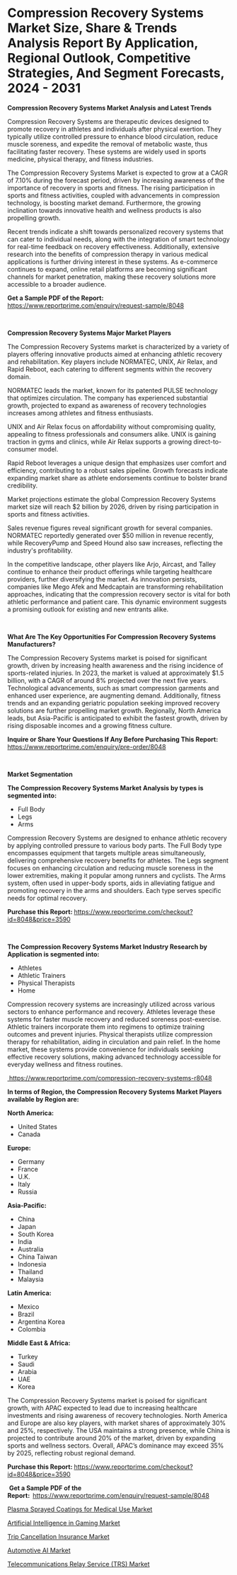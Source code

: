 <p><h1>Compression Recovery Systems Market Size, Share & Trends Analysis Report By Application, Regional Outlook, Competitive Strategies, And Segment Forecasts, 2024 - 2031</h1></p><p><strong>Compression Recovery Systems Market Analysis and Latest Trends</strong></p>
<p><p>Compression Recovery Systems are therapeutic devices designed to promote recovery in athletes and individuals after physical exertion. They typically utilize controlled pressure to enhance blood circulation, reduce muscle soreness, and expedite the removal of metabolic waste, thus facilitating faster recovery. These systems are widely used in sports medicine, physical therapy, and fitness industries.</p><p>The Compression Recovery Systems Market is expected to grow at a CAGR of 7.10% during the forecast period, driven by increasing awareness of the importance of recovery in sports and fitness. The rising participation in sports and fitness activities, coupled with advancements in compression technology, is boosting market demand. Furthermore, the growing inclination towards innovative health and wellness products is also propelling growth.</p><p>Recent trends indicate a shift towards personalized recovery systems that can cater to individual needs, along with the integration of smart technology for real-time feedback on recovery effectiveness. Additionally, extensive research into the benefits of compression therapy in various medical applications is further driving interest in these systems. As e-commerce continues to expand, online retail platforms are becoming significant channels for market penetration, making these recovery solutions more accessible to a broader audience.</p></p>
<p><strong>Get a Sample PDF of the Report:&nbsp;</strong> <a href="https://www.reportprime.com/enquiry/request-sample/8048?utm_campaign=103&utm_medium=2&utm_source=Github&utm_content=ia&utm_term=28112024&utm_id=compression-recovery-systems">https://www.reportprime.com/enquiry/request-sample/8048</a></p>
<p>&nbsp;</p>
<p><strong>Compression Recovery Systems Major Market Players</strong></p>
<p><p>The Compression Recovery Systems market is characterized by a variety of players offering innovative products aimed at enhancing athletic recovery and rehabilitation. Key players include NORMATEC, UNIX, Air Relax, and Rapid Reboot, each catering to different segments within the recovery domain.</p><p>NORMATEC leads the market, known for its patented PULSE technology that optimizes circulation. The company has experienced substantial growth, projected to expand as awareness of recovery technologies increases among athletes and fitness enthusiasts. </p><p>UNIX and Air Relax focus on affordability without compromising quality, appealing to fitness professionals and consumers alike. UNIX is gaining traction in gyms and clinics, while Air Relax supports a growing direct-to-consumer model.</p><p>Rapid Reboot leverages a unique design that emphasizes user comfort and efficiency, contributing to a robust sales pipeline. Growth forecasts indicate expanding market share as athlete endorsements continue to bolster brand credibility.</p><p>Market projections estimate the global Compression Recovery Systems market size will reach $2 billion by 2026, driven by rising participation in sports and fitness activities.</p><p>Sales revenue figures reveal significant growth for several companies. NORMATEC reportedly generated over $50 million in revenue recently, while RecoveryPump and Speed Hound also saw increases, reflecting the industry's profitability.</p><p>In the competitive landscape, other players like Arjo, Aircast, and Talley continue to enhance their product offerings while targeting healthcare providers, further diversifying the market. As innovation persists, companies like Mego Afek and Medcaptain are transforming rehabilitation approaches, indicating that the compression recovery sector is vital for both athletic performance and patient care. This dynamic environment suggests a promising outlook for existing and new entrants alike.</p></p>
<p>&nbsp;</p>
<p><strong>What Are The Key Opportunities For Compression Recovery Systems Manufacturers?</strong></p>
<p><p>The Compression Recovery Systems market is poised for significant growth, driven by increasing health awareness and the rising incidence of sports-related injuries. In 2023, the market is valued at approximately $1.5 billion, with a CAGR of around 8% projected over the next five years. Technological advancements, such as smart compression garments and enhanced user experience, are augmenting demand. Additionally, fitness trends and an expanding geriatric population seeking improved recovery solutions are further propelling market growth. Regionally, North America leads, but Asia-Pacific is anticipated to exhibit the fastest growth, driven by rising disposable incomes and a growing fitness culture.</p></p>
<p><strong>Inquire or Share Your Questions If Any Before Purchasing This Report:</strong> <a href="https://www.reportprime.com/enquiry/pre-order/8048?utm_campaign=103&utm_medium=2&utm_source=Github&utm_content=ia&utm_term=28112024&utm_id=compression-recovery-systems">https://www.reportprime.com/enquiry/pre-order/8048</a></p>
<p>&nbsp;</p>
<p><strong>Market Segmentation</strong></p>
<p><strong>The Compression Recovery Systems Market Analysis by types is segmented into:</strong></p>
<p><ul><li>Full Body</li><li>Legs</li><li>Arms</li></ul></p>
<p><p>Compression Recovery Systems are designed to enhance athletic recovery by applying controlled pressure to various body parts. The Full Body type encompasses equipment that targets multiple areas simultaneously, delivering comprehensive recovery benefits for athletes. The Legs segment focuses on enhancing circulation and reducing muscle soreness in the lower extremities, making it popular among runners and cyclists. The Arms system, often used in upper-body sports, aids in alleviating fatigue and promoting recovery in the arms and shoulders. Each type serves specific needs for optimal recovery.</p></p>
<p><strong>Purchase this Report:&nbsp;</strong><a href="https://www.reportprime.com/checkout?id=8048&price=3590&utm_campaign=103&utm_medium=2&utm_source=Github&utm_content=ia&utm_term=28112024&utm_id=compression-recovery-systems">https://www.reportprime.com/checkout?id=8048&price=3590</a></p>
<p>&nbsp;</p>
<p><strong>The Compression Recovery Systems Market Industry Research by Application is segmented into:</strong></p>
<p><ul><li>Athletes</li><li>Athletic Trainers</li><li>Physical Therapists</li><li>Home</li></ul></p>
<p><p>Compression recovery systems are increasingly utilized across various sectors to enhance performance and recovery. Athletes leverage these systems for faster muscle recovery and reduced soreness post-exercise. Athletic trainers incorporate them into regimens to optimize training outcomes and prevent injuries. Physical therapists utilize compression therapy for rehabilitation, aiding in circulation and pain relief. In the home market, these systems provide convenience for individuals seeking effective recovery solutions, making advanced technology accessible for everyday wellness and fitness routines.</p></p>
<p><a href="https://www.reportprime.com/compression-recovery-systems-r8048?utm_campaign=103&utm_medium=2&utm_source=Github&utm_content=ia&utm_term=28112024&utm_id=compression-recovery-systems">&nbsp;https://www.reportprime.com/compression-recovery-systems-r8048</a></p>
<p><strong>In terms of Region, the Compression Recovery Systems Market Players available by Region are:</strong></p>
<p>
    <p> <strong> North America: </strong>
        <ul>
            <li>United States</li>
            <li>Canada</li>
        </ul>
        </p> 
    <p> <strong> Europe: </strong>
        <ul>
            <li>Germany</li>
            <li>France</li>
            <li>U.K.</li>
            <li>Italy</li>
            <li>Russia</li>
        </ul>
        </p> 
    <p> <strong> Asia-Pacific: </strong>
        <ul>
            <li>China</li>
            <li>Japan</li>
            <li>South Korea</li>
            <li>India</li>
            <li>Australia</li>
            <li>China Taiwan</li>
            <li>Indonesia</li>
            <li>Thailand</li>
            <li>Malaysia</li>
        </ul>
        </p> 
    <p> <strong> Latin America: </strong>
        <ul>
            <li>Mexico</li>
            <li>Brazil</li>
            <li>Argentina Korea</li>
            <li>Colombia</li>
        </ul>
        </p> 
    <p> <strong> Middle East & Africa: </strong>
        <ul>
            <li>Turkey</li>
            <li>Saudi</li>
            <li>Arabia</li>
            <li>UAE</li>
            <li>Korea</li>
        </ul>
    </p>
    </p>
<p><p>The Compression Recovery Systems market is poised for significant growth, with APAC expected to lead due to increasing healthcare investments and rising awareness of recovery technologies. North America and Europe are also key players, with market shares of approximately 30% and 25%, respectively. The USA maintains a strong presence, while China is projected to contribute around 20% of the market, driven by expanding sports and wellness sectors. Overall, APAC’s dominance may exceed 35% by 2025, reflecting robust regional demand.</p></p>
<p><strong>Purchase this Report: </strong><a href="https://www.reportprime.com/checkout?id=8048&price=3590&utm_campaign=103&utm_medium=2&utm_source=Github&utm_content=ia&utm_term=28112024&utm_id=compression-recovery-systems">https://www.reportprime.com/checkout?id=8048&price=3590</a></p>
<p>&nbsp;<strong>Get a Sample PDF of the Report:&nbsp;&nbsp;</strong><a href="https://www.reportprime.com/enquiry/request-sample/8048?utm_campaign=103&utm_medium=2&utm_source=Github&utm_content=ia&utm_term=28112024&utm_id=compression-recovery-systems">https://www.reportprime.com/enquiry/request-sample/8048</a></p>
<p><strong></strong></p>
<p><p><a href="https://issuu.com/reportprime-2/docs/plasma-sprayed-coatings-for-medical_77fdc4fb7e5b44?utm_campaign=103&utm_medium=2&utm_source=Github&utm_content=ia&utm_term=28112024&utm_id=compression-recovery-systems">Plasma Sprayed Coatings for Medical Use Market</a></p><p><a href="https://www.linkedin.com/pulse/current-state-artificial-intelligence-gaming-market-size-trends-cfgze?utm_campaign=103&utm_medium=2&utm_source=Github&utm_content=ia&utm_term=28112024&utm_id=compression-recovery-systems">Artificial Intelligence in Gaming Market</a></p><p><a href="https://www.linkedin.com/pulse/trip-cancellation-insurance-market-research-report-2024-2031-bozke?utm_campaign=103&utm_medium=2&utm_source=Github&utm_content=ia&utm_term=28112024&utm_id=compression-recovery-systems">Trip Cancellation Insurance Market</a></p><p><a href="https://www.linkedin.com/pulse/automotive-ai-market-size-growth-drivers-global-revenue-competitive-a82ke?utm_campaign=103&utm_medium=2&utm_source=Github&utm_content=ia&utm_term=28112024&utm_id=compression-recovery-systems">Automotive AI Market</a></p><p><a href="https://issuu.com/reportprime-2/docs/telecommunications-relay-service-tr_cc71d3c2081990?utm_campaign=103&utm_medium=2&utm_source=Github&utm_content=ia&utm_term=28112024&utm_id=compression-recovery-systems">Telecommunications Relay Service (TRS) Market</a></p></p>